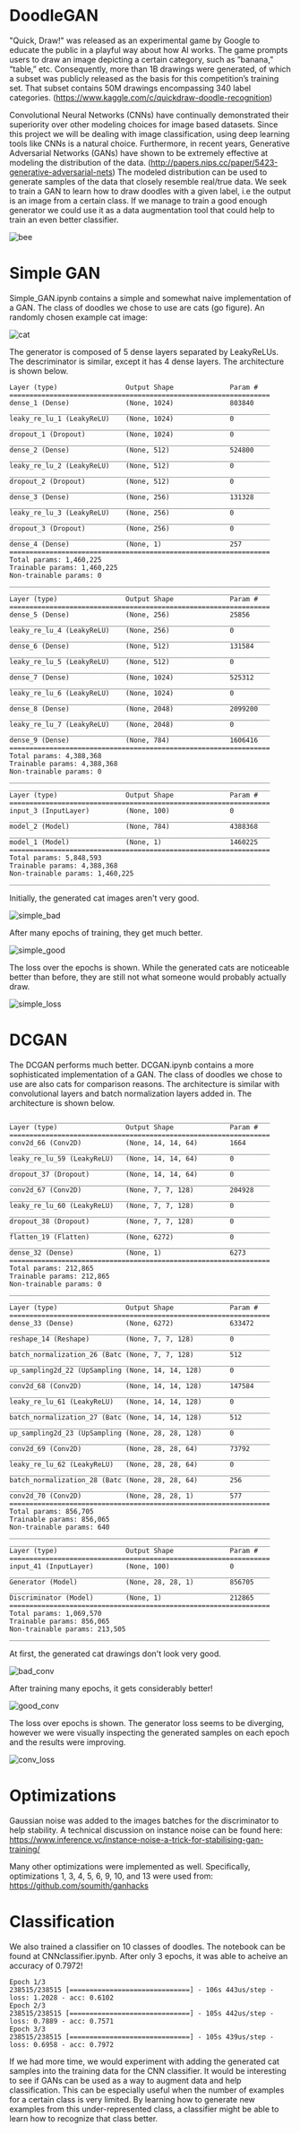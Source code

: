 # DoodleGAN

"Quick, Draw!" was released as an experimental game by Google to educate the public in a playful way about how AI works. The game prompts users to draw an image depicting a certain category, such as ”banana,” “table,” etc. Consequently, more than 1B drawings were generated, of which a subset was publicly released as the basis for this competition’s training set. That subset contains 50M drawings encompassing 340 label categories. (https://www.kaggle.com/c/quickdraw-doodle-recognition)

Convolutional Neural Networks (CNNs) have continually demonstrated their superiority over other modeling choices for image based datasets. Since this project we will be dealing with image classification, using deep learning tools like CNNs is a natural choice. Furthermore, in recent years, Generative Adversarial Networks (GANs) have shown to be extremely effective at modeling the distribution of the data.  (http://papers.nips.cc/paper/5423-generative-adversarial-nets) The modeled distribution can be used to generate samples of the data that closely resemble real/true data. We seek to train a GAN to learn how to draw doodles with a given label, i.e the output is an image from a certain class. If we manage to train a good enough generator we could use it as a data augmentation tool that could help to train an even better classifier.

![bee](https://storage.googleapis.com/kaggle-media/competitions/quickdraw/what-does-a-bee-look-like-1.png)



# Simple GAN

Simple_GAN.ipynb contains a simple and somewhat naive implementation of a GAN.  The class of doodles we chose to use are cats (go figure).  An randomly chosen example cat image:

![cat](https://user-images.githubusercontent.com/14242505/50039091-fef49880-ffe0-11e8-8e89-0e17b910cfeb.png)


The generator is composed of 5 dense layers separated by LeakyReLUs.  The descriminator is similar, except it has 4 dense layers.  The architecture is shown below.

```
Layer (type)                 Output Shape              Param #   
=================================================================
dense_1 (Dense)              (None, 1024)              803840    
_________________________________________________________________
leaky_re_lu_1 (LeakyReLU)    (None, 1024)              0         
_________________________________________________________________
dropout_1 (Dropout)          (None, 1024)              0         
_________________________________________________________________
dense_2 (Dense)              (None, 512)               524800    
_________________________________________________________________
leaky_re_lu_2 (LeakyReLU)    (None, 512)               0         
_________________________________________________________________
dropout_2 (Dropout)          (None, 512)               0         
_________________________________________________________________
dense_3 (Dense)              (None, 256)               131328    
_________________________________________________________________
leaky_re_lu_3 (LeakyReLU)    (None, 256)               0         
_________________________________________________________________
dropout_3 (Dropout)          (None, 256)               0         
_________________________________________________________________
dense_4 (Dense)              (None, 1)                 257       
=================================================================
Total params: 1,460,225
Trainable params: 1,460,225
Non-trainable params: 0
_________________________________________________________________
_________________________________________________________________
Layer (type)                 Output Shape              Param #   
=================================================================
dense_5 (Dense)              (None, 256)               25856     
_________________________________________________________________
leaky_re_lu_4 (LeakyReLU)    (None, 256)               0         
_________________________________________________________________
dense_6 (Dense)              (None, 512)               131584    
_________________________________________________________________
leaky_re_lu_5 (LeakyReLU)    (None, 512)               0         
_________________________________________________________________
dense_7 (Dense)              (None, 1024)              525312    
_________________________________________________________________
leaky_re_lu_6 (LeakyReLU)    (None, 1024)              0         
_________________________________________________________________
dense_8 (Dense)              (None, 2048)              2099200   
_________________________________________________________________
leaky_re_lu_7 (LeakyReLU)    (None, 2048)              0         
_________________________________________________________________
dense_9 (Dense)              (None, 784)               1606416   
=================================================================
Total params: 4,388,368
Trainable params: 4,388,368
Non-trainable params: 0
_________________________________________________________________
_________________________________________________________________
Layer (type)                 Output Shape              Param #   
=================================================================
input_3 (InputLayer)         (None, 100)               0         
_________________________________________________________________
model_2 (Model)              (None, 784)               4388368   
_________________________________________________________________
model_1 (Model)              (None, 1)                 1460225   
=================================================================
Total params: 5,848,593
Trainable params: 4,388,368
Non-trainable params: 1,460,225
_________________________________________________________________
```

Initially, the generated cat images aren't very good.

![simple_bad](https://user-images.githubusercontent.com/14242505/50039096-12076880-ffe1-11e8-90d9-082f49ab66a2.png)

After many epochs of training, they get much better.

![simple_good](https://user-images.githubusercontent.com/14242505/50039097-16cc1c80-ffe1-11e8-92f4-18b94e04c9c5.png)

The loss over the epochs is shown.  While the generated cats are noticeable better than before, they are still not what someone would probably actually draw.

![simple_loss](https://user-images.githubusercontent.com/14242505/50039098-1b90d080-ffe1-11e8-971e-c731a34dd427.png)


# DCGAN

The DCGAN performs much better.  DCGAN.ipynb contains a more sophisticated implementation of a GAN.  The class of doodles we chose to use are also cats for comparison reasons.  The architecture is similar with convolutional layers and batch normalization layers added in.  The architecture is shown below.

```
_________________________________________________________________
Layer (type)                 Output Shape              Param #   
=================================================================
conv2d_66 (Conv2D)           (None, 14, 14, 64)        1664      
_________________________________________________________________
leaky_re_lu_59 (LeakyReLU)   (None, 14, 14, 64)        0         
_________________________________________________________________
dropout_37 (Dropout)         (None, 14, 14, 64)        0         
_________________________________________________________________
conv2d_67 (Conv2D)           (None, 7, 7, 128)         204928    
_________________________________________________________________
leaky_re_lu_60 (LeakyReLU)   (None, 7, 7, 128)         0         
_________________________________________________________________
dropout_38 (Dropout)         (None, 7, 7, 128)         0         
_________________________________________________________________
flatten_19 (Flatten)         (None, 6272)              0         
_________________________________________________________________
dense_32 (Dense)             (None, 1)                 6273      
=================================================================
Total params: 212,865
Trainable params: 212,865
Non-trainable params: 0
_________________________________________________________________
_________________________________________________________________
Layer (type)                 Output Shape              Param #   
=================================================================
dense_33 (Dense)             (None, 6272)              633472    
_________________________________________________________________
reshape_14 (Reshape)         (None, 7, 7, 128)         0         
_________________________________________________________________
batch_normalization_26 (Batc (None, 7, 7, 128)         512       
_________________________________________________________________
up_sampling2d_22 (UpSampling (None, 14, 14, 128)       0         
_________________________________________________________________
conv2d_68 (Conv2D)           (None, 14, 14, 128)       147584    
_________________________________________________________________
leaky_re_lu_61 (LeakyReLU)   (None, 14, 14, 128)       0         
_________________________________________________________________
batch_normalization_27 (Batc (None, 14, 14, 128)       512       
_________________________________________________________________
up_sampling2d_23 (UpSampling (None, 28, 28, 128)       0         
_________________________________________________________________
conv2d_69 (Conv2D)           (None, 28, 28, 64)        73792     
_________________________________________________________________
leaky_re_lu_62 (LeakyReLU)   (None, 28, 28, 64)        0         
_________________________________________________________________
batch_normalization_28 (Batc (None, 28, 28, 64)        256       
_________________________________________________________________
conv2d_70 (Conv2D)           (None, 28, 28, 1)         577       
=================================================================
Total params: 856,705
Trainable params: 856,065
Non-trainable params: 640
_________________________________________________________________
_________________________________________________________________
Layer (type)                 Output Shape              Param #   
=================================================================
input_41 (InputLayer)        (None, 100)               0         
_________________________________________________________________
Generator (Model)            (None, 28, 28, 1)         856705    
_________________________________________________________________
Discriminator (Model)        (None, 1)                 212865    
=================================================================
Total params: 1,069,570
Trainable params: 856,065
Non-trainable params: 213,505
_________________________________________________________________
```

At first, the generated cat drawings don't look very good.

![bad_conv](https://user-images.githubusercontent.com/14242505/50039234-454af700-ffe3-11e8-9d6d-0e258adc18d3.png)

After training many epochs, it gets considerably better!  

![good_conv](https://user-images.githubusercontent.com/14242505/50039235-49771480-ffe3-11e8-8cdd-8893c7839946.png)

The loss over epochs is shown. The generator loss seems to be diverging, however we were visually inspecting the generated samples on each epoch and the results were improving. 

![conv_loss](https://user-images.githubusercontent.com/14242505/50039236-4d0a9b80-ffe3-11e8-8176-c27411a68c92.png)

# Optimizations

Gaussian noise was added to the images batches for the discriminator to help stability.  A technical discussion on instance noise can be found here: https://www.inference.vc/instance-noise-a-trick-for-stabilising-gan-training/


Many other optimizations were implemented as well.  Specifically, optimizations 1, 3, 4, 5, 6, 9, 10, and 13 were used from: https://github.com/soumith/ganhacks

# Classification

We also trained a classifier on 10 classes of doodles.  The notebook can be found at CNNclassifier.ipynb.  After only 3 epochs, it was able to acheive an accuracy of 0.7972!

```
Epoch 1/3
238515/238515 [==============================] - 106s 443us/step - loss: 1.2028 - acc: 0.6102
Epoch 2/3
238515/238515 [==============================] - 105s 442us/step - loss: 0.7889 - acc: 0.7571
Epoch 3/3
238515/238515 [==============================] - 105s 439us/step - loss: 0.6958 - acc: 0.7972
```

If we had more time, we would experiment with adding the generated cat samples into the training data for the CNN classifier.  It would be interesting to see if GANs can be used as a way to augment data and help classification.  This can be especially useful when the number of examples for a certain class is very limited.  By learning how to generate new examples from this under-represented class, a classifier might be able to learn how to recognize that class better.
